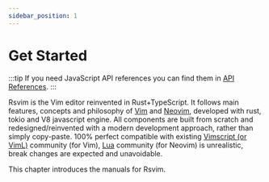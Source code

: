 ```yaml
---
sidebar_position: 1
---
```


# Get Started

:::tip
If you need JavaScript API references you can find them in [API References](/docs/api_references/intro).
:::

Rsvim is the Vim editor reinvented in Rust+TypeScript. It follows main features, concepts and philosophy of [Vim](https://www.vim.org/) and [Neovim](https://neovim.io/), developed with rust, tokio and V8 javascript engine. All components are built from scratch and redesigned/reinvented with a modern development approach, rather than simply copy-paste. 100% perfect compatible with existing [Vimscript (or VimL)](https://en.wikipedia.org/wiki/Vimscript) community (for Vim), [Lua](https://neovim.io/doc/user/lua.html) community (for Neovim) is unrealistic, break changes are expected and unavoidable.

This chapter introduces the manuals for Rsvim.
